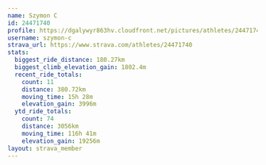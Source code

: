 ```yaml
---
name: Szymon C
id: 24471740
profile: https://dgalywyr863hv.cloudfront.net/pictures/athletes/24471740/7213253/3/large.jpg
username: szymon-c
strava_url: https://www.strava.com/athletes/24471740
stats:
  biggest_ride_distance: 180.27km
  biggest_climb_elevation_gain: 1802.4m
  recent_ride_totals:
    count: 11
    distance: 380.72km
    moving_time: 15h 28m
    elevation_gain: 3996m
  ytd_ride_totals:
    count: 74
    distance: 3056km
    moving_time: 116h 41m
    elevation_gain: 19256m
layout: strava_member
--- 
```

